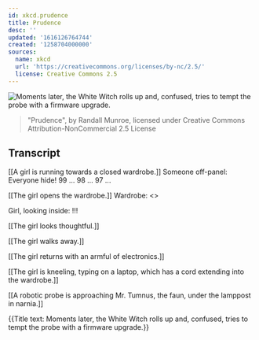 ```yaml
---
id: xkcd.prudence
title: Prudence
desc: ''
updated: '1616126764744'
created: '1258704000000'
sources:
  name: xkcd
  url: 'https://creativecommons.org/licenses/by-nc/2.5/'
  license: Creative Commons 2.5
---
```

![Moments later, the White Witch rolls up and, confused, tries to tempt the probe with a firmware upgrade.](https://imgs.xkcd.com/comics/prudence.png)
> "Prudence", by Randall Munroe, licensed under Creative Commons Attribution-NonCommercial 2.5 License

## Transcript
[[A girl is running towards a closed wardrobe.]]
Someone off-panel: Everyone hide! 99 ... 98 ... 97 ...

[[The girl opens the wardrobe.]]
Wardrobe: <<click>>

Girl, looking inside: !!!

[[The girl looks thoughtful.]]

[[The girl walks away.]]

[[The girl returns with an armful of electronics.]]

[[The girl is kneeling, typing on a laptop, which has a cord extending into the wardrobe.]]

[[A robotic probe is approaching Mr. Tumnus, the faun, under the lamppost in narnia.]]

{{Title text: Moments later, the White Witch rolls up and, confused, tries to tempt the probe with a firmware upgrade.}}
